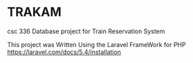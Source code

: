 # TRAKAM
csc 336 Database project for Train Reservation System

This project was Written Using the Laravel FrameWork for PHP
https://laravel.com/docs/5.4/installation

